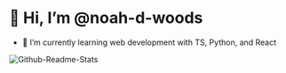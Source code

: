 # 👋 Hi, I’m @noah-d-woods

- 🌱 I’m currently learning web development with TS, Python, and React

![Github-Readme-Stats](https://github-readme-stats-git-master-noah-woods-projects.vercel.app/api?username=noah-d-woods&show_icons=true&hide=stars&theme=transparent)

<!---
noah-d-woods/noah-d-woods is a ✨ special ✨ repository because its `README.md` (this file) appears on your GitHub profile.
You can click the Preview link to take a look at your changes.
--->
